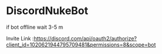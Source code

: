 # DiscordNukeBot

if bot offline wait 3-5 m

Invite Link :https://discord.com/api/oauth2/authorize?client_id=1020621944795709481&permissions=8&scope=bot
